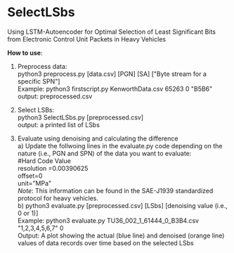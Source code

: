 # SelectLSbs
Using LSTM-Autoencoder for Optimal Selection of Least Significant Bits from Electronic Control Unit Packets in Heavy Vehicles
</br>

**How to use**:</br>
1. Preprocess data: </br>
python3 preprocess.py [data.csv] [PGN] [SA] ["Byte stream for a specific SPN"]</br>
Example: python3 firstscript.py KenworthData.csv 65263 0 "B5B6" </br>
output: preprocessed.csv </br>

2. Select LSBs:</br>
python3 SelectLSbs.py [preprocessed.csv] </br>
output: a printed list of LSbs

3. Evaluate using denoising and calculating the difference </br>
  a) Update the follwoing lines in the evaluate.py code depending on the nature (i.e., PGN and SPN) of the data you want to evaluate: </br>
  #Hard Code Value</br>
  resolution =0.00390625</br>
  offset=0</br>
  unit="MPa"</br> 
  *Note*: This information can be found in the SAE-J1939 standardized protocol for heavy vehicles.</br> 
  b) python3 evaluate.py [preprocessed.csv] [LSbs] [denoising value (i.e., 0 or 1)] </br>
  Example: python3 evaluate.py TU36_002_1_61444_0_B3B4.csv "1,2,3,4,5,6,7" 0 </br>
  Output: A plot showing the actual (blue line) and denoised (orange line) values of data records over time based on the selected LSbs  


